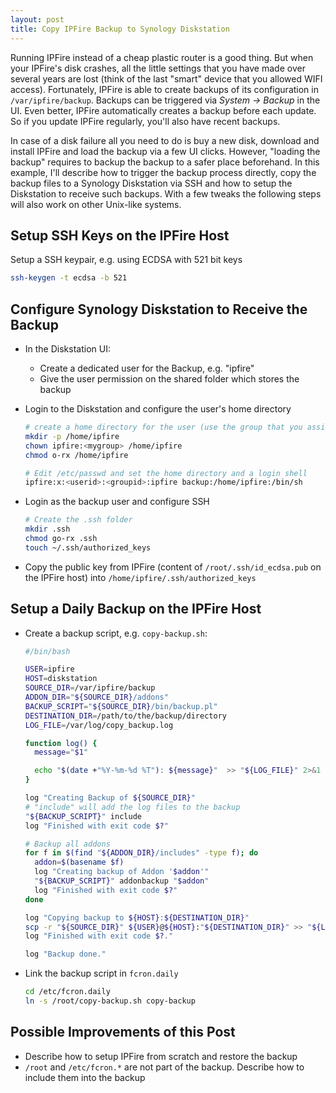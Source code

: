 ```yaml
---
layout: post
title: Copy IPFire Backup to Synology Diskstation
---
```


Running IPFire instead of a cheap plastic router is a good thing. But when your IPFire's disk crashes, all the little settings that you have made over several years are lost (think of the last "smart" device that you allowed WIFI access). Fortunately, IPFire is able to create backups of its configuration in `/var/ipfire/backup`. Backups can be triggered via *System -> Backup* in the UI. Even better, IPFire automatically creates a backup before each update. So if you update IPFire regularly, you'll also have recent backups.

In case of a disk failure all you need to do is buy a new disk, download and install IPFire and load the backup via a few UI clicks. However, "loading the backup" requires to backup the backup to a safer place beforehand. In this example, I'll describe how to trigger the backup process directly, copy the backup files to a Synology Diskstation via SSH and how to setup the Diskstation to receive such backups. With a few tweaks the following steps will also work on other Unix-like systems.


## Setup SSH Keys on the IPFire Host

Setup a SSH keypair, e.g. using ECDSA with 521 bit keys
```bash
ssh-keygen -t ecdsa -b 521
```


## Configure Synology Diskstation to Receive the Backup

* In the Diskstation UI:
  * Create a dedicated user for the Backup, e.g. "ipfire"
  * Give the user permission on the shared folder which stores the backup

* Login to the Diskstation and configure the user's home directory
  ```bash
  # create a home directory for the user (use the group that you assigned in the Diskstation UI)
  mkdir -p /home/ipfire
  chown ipfire:<mygroup> /home/ipfire
  chmod o-rx /home/ipfire

  # Edit /etc/passwd and set the home directory and a login shell
  ipfire:x:<userid>:<groupid>:ipfire backup:/home/ipfire:/bin/sh
  ```

* Login as the backup user and configure SSH

  ```bash
  # Create the .ssh folder
  mkdir .ssh
  chmod go-rx .ssh
  touch ~/.ssh/authorized_keys
  ```

* Copy the public key from IPFire (content of `/root/.ssh/id_ecdsa.pub` on the IPFire host) into `/home/ipfire/.ssh/authorized_keys`

## Setup a Daily Backup on the IPFire Host

* Create a backup script, e.g. `copy-backup.sh`:

  ```bash
  #/bin/bash
  
  USER=ipfire
  HOST=diskstation
  SOURCE_DIR=/var/ipfire/backup
  ADDON_DIR="${SOURCE_DIR}/addons"
  BACKUP_SCRIPT="${SOURCE_DIR}/bin/backup.pl"
  DESTINATION_DIR=/path/to/the/backup/directory
  LOG_FILE=/var/log/copy_backup.log
  
  function log() {
    message="$1"
  
    echo "$(date +"%Y-%m-%d %T"): ${message}"  >> "${LOG_FILE}" 2>&1
  }
  
  log "Creating Backup of ${SOURCE_DIR}"
  # "include" will add the log files to the backup
  "${BACKUP_SCRIPT}" include
  log "Finished with exit code $?"
  
  # Backup all addons
  for f in $(find "${ADDON_DIR}/includes" -type f); do
    addon=$(basename $f)
    log "Creating backup of Addon '$addon'"
    "${BACKUP_SCRIPT}" addonbackup "$addon"
    log "Finished with exit code $?"
  done
  
  log "Copying backup to ${HOST}:${DESTINATION_DIR}"
  scp -r "${SOURCE_DIR}" ${USER}@${HOST}:"${DESTINATION_DIR}" >> "${LOG_FILE}" 2>&1
  log "Finished with exit code $?."
  
  log "Backup done."
  ```

* Link the backup script in `fcron.daily`
 
  ``` bash
  cd /etc/fcron.daily
  ln -s /root/copy-backup.sh copy-backup
  ```

## Possible Improvements of this Post

* Describe how to setup IPFire from scratch and restore the backup
* `/root` and `/etc/fcron.*` are not part of the backup. Describe how to include them into the backup
